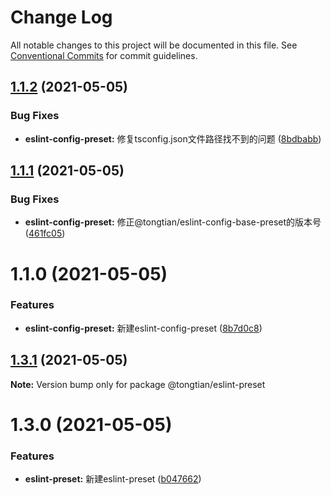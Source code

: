 # Change Log

All notable changes to this project will be documented in this file.
See [Conventional Commits](https://conventionalcommits.org) for commit guidelines.

## [1.1.2](https://github.com/noshower/frontend-presets/compare/@tongtian/eslint-config-preset@1.1.1...@tongtian/eslint-config-preset@1.1.2) (2021-05-05)


### Bug Fixes

* **eslint-config-preset:** 修复tsconfig.json文件路径找不到的问题 ([8bdbabb](https://github.com/noshower/frontend-presets/commit/8bdbabb53901a7e634b39cd430a6d335e4cb0e37))





## [1.1.1](https://github.com/noshower/frontend-presets/compare/@tongtian/eslint-config-preset@1.1.0...@tongtian/eslint-config-preset@1.1.1) (2021-05-05)


### Bug Fixes

* **eslint-config-preset:** 修正@tongtian/eslint-config-base-preset的版本号 ([461fc05](https://github.com/noshower/frontend-presets/commit/461fc05c1a0710f26f6bcbee11027ca8fe72b425))





# 1.1.0 (2021-05-05)


### Features

* **eslint-config-preset:** 新建eslint-config-preset ([8b7d0c8](https://github.com/noshower/frontend-presets/commit/8b7d0c876425dda3565f888bd8ad45356dca296e))





## [1.3.1](https://github.com/noshower/frontend-presets/compare/@tongtian/eslint-preset@1.3.0...@tongtian/eslint-preset@1.3.1) (2021-05-05)

**Note:** Version bump only for package @tongtian/eslint-preset





# 1.3.0 (2021-05-05)


### Features

* **eslint-preset:** 新建eslint-preset ([b047662](https://github.com/noshower/frontend-presets/commit/b047662e26a304ba8b956281c5e17636b942fa65))
